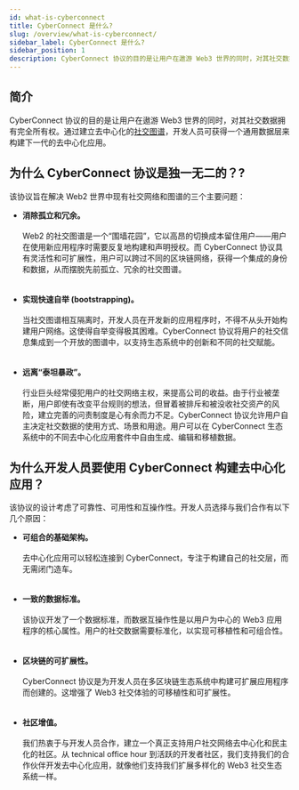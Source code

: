 ```yaml
---
id: what-is-cyberconnect
title: CyberConnect 是什么?
slug: /overview/what-is-cyberconnect/
sidebar_label: CyberConnect 是什么?
sidebar_position: 1
description: CyberConnect 协议的目的是让用户在遨游 Web3 世界的同时，对其社交数据拥有完全所有权。
---
```


## 简介

CyberConnect 协议的目的是让用户在遨游 Web3 世界的同时，对其社交数据拥有完全所有权。通过建立去中心化的[社交图谱](/concepts/social-graph/)，开发人员可获得一个通用数据层来构建下一代的去中心化应用。

## 为什么 CyberConnect 协议是独一无二的？?

该协议旨在解决 Web2 世界中现有社交网络和图谱的三个主要问题：

<ul>
    <li><strong>消除孤立和冗余。</strong><br></br>Web2 的社交图谱是一个“围墙花园”，它以高昂的切换成本留住用户——用户在使用新应用程序时需要反复地构建和声明授权。而 CyberConnect 协议具有灵活性和可扩展性，用户可以跨过不同的区块链网络，获得一个集成的身份和数据，从而摆脱先前孤立、冗余的社交图谱。</li>
    <br></br>
    <li><strong>实现快速自举 (bootstrapping)。 </strong><br></br>当社交图谱相互隔离时，开发人员在开发新的应用程序时，不得不从头开始构建用户网络。这使得自举变得极其困难。CyberConnect 协议将用户的社交信息集成到一个开放的图谱中，以支持生态系统中的创新和不同的社交赋能。</li>
    <br></br>
    <li><strong>远离“泰坦暴政”。</strong><br></br>行业巨头经常侵犯用户的社交网络主权，来提高公司的收益。由于行业被垄断，用户即使有改变平台规则的想法，但冒着被排斥和被没收社交资产的风险，建立完善的问责制度是心有余而力不足。CyberConnect 协议允许用户自主决定社交数据的使用方式、场景和用途。用户可以在 CyberConnect 生态系统中的不同去中心化应用套件中自由生成、编辑和移植数据。</li>
</ul>

## 为什么开发人员要使用 CyberConnect 构建去中心化应用？

该协议的设计考虑了可靠性、可用性和互操作性。开发人员选择与我们合作有以下几个原因：

<ul><li><strong>可组合的基础架构。</strong><br></br>去中心化应用可以轻松连接到 CyberConnect，专注于构建自己的社交层，而无需闭门造车。</li>
<br></br>
<li><strong>一致的数据标准。</strong><br></br>该协议开发了一个数据标准，而数据互操作性是以用户为中心的 Web3 应用程序的核心属性。用户的社交数据需要标准化，以实现可移植性和可组合性。</li>
<br></br>
<li><strong>区块链的可扩展性。</strong><br></br>CyberConnect 协议是为开发人员在多区块链生态系统中构建可扩展应用程序而创建的。这增强了 Web3 社交体验的可移植性和可扩展性。</li>
<br></br>
<li><strong>社区增值。</strong><br></br>我们热衷于与开发人员合作，建立一个真正支持用户社交网络去中心化和民主化的社区。从 technical office hour 到活跃的开发者社区，我们支持我们的合作伙伴开发去中心化应用，就像他们支持我们扩展多样化的 Web3 社交生态系统一样。</li></ul>
